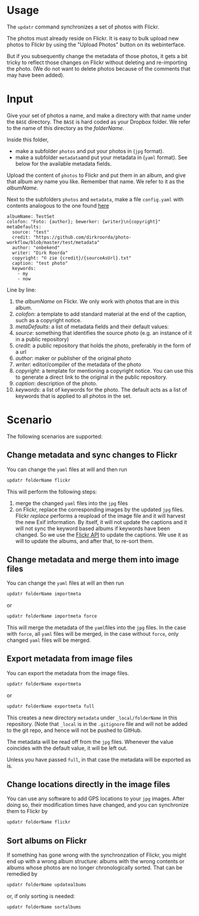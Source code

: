 # Usage

The `updatr` command synchronizes a set of photos with Flickr.

The photos must already reside on Flickr. It is easy to bulk upload new photos to Flickr
by using the "Upload Photos" button on its webinterface.

But if you subsequently change the metadata of those photos, it gets a bit tricky to reflect
those changes on Flickr without deleting and re-importing the photo.
(We do not want to delete photos because of the comments that may have been added).

# Input

Give your set of photos a name, and make a directory with that name under the `BASE` directory.
The `BASE` is hard coded as your Dropbox folder.
We refer to the name of this directory as the *folderName*.

Inside this folder,

*   make a subfolder `photos` and put your photos in (`jpg` format).
*   make a subfolder `metadata`and put your metadata in (`yaml` format).
    See below for the available metadata fields.

Upload the content of `photos` to Flickr and put them in an album, and give that album any name you like.
Remember that name. We refer to it as the *albumName*.

Next to the subfolders `photos` and `metadata`, make a file `config.yaml` with contents analogous to the one found 
[here](https://www.dropbox.com/sh/ofbei5tfewu40k5/AACTIT2CwW7MkwuWxYq3r2a5a?dl=0)

``` yaml=
albumName: TestSet
colofon: "Foto: {author}; bewerker: {writer}\n{copyright}"
metaDefaults:
  source: "test"
  credit: "https://github.com/dirkroorda/photo-workflow/blob/master/test/metadata"
  author: "onbekend"
  writer: "Dirk Roorda"
  copyright: "© zie {credit}/{sourceAsUrl}.txt"
  caption: "test photo"
  keywords:
    - my
    - now
```

Line by line:

1.  the *albumName* on Flickr. We only work with photos that are in this album.
1.  *colofon*: a template to add standard material at the end of the caption, such as a copyright notice.
1.  *metaDefaults*: a list of metadata fields and their default values:
1.  *source*: something that identifies the source photo (e.g. an instance of it in a public repository) 
1.  *credit*: a public repository that holds the photo, preferably in the form of a url
1.  *author*: maker or publisher of the original photo
1.  *writer*: editor/compiler of the metadata of the photo
1.  *copyright*: a template for mentioning a copyright notice.
    You can use this to generate a direct link to the original in the public repository.
1.  *caption*: description of the photo.
1.  *keywords*: a list of keywords for the photo.
    The default acts as a list of keywords that is applied to all photos in the set.

# Scenario

The following scenarios are supported:

## Change metadata and sync changes to Flickr

You can change the `yaml` files at will and then run

```sh
updatr folderName flickr
```

This will perform the following steps:

1.  merge the changed `yaml` files into the `jpg` files
2. on Flickr, replace the corresponding images by the updated `jpg` files.
   Flickr *replace* performs a reupload of the image file and it will harvest the new Exif information.
   By itself, it will not update the captions and it will not sync the keyword based albums if keywords have been changed.
   So we use the [Flickr API](https://www.flickr.com/services/api/) to update the captions.
   We use it as will to update the albums, and after that, to re-sort them.

## Change metadata and merge them into image files

You can change the `yaml` files at will an then run

```sh
updatr folderName importmeta
```

or

```sh
updatr folderName importmeta force
```

This will merge the metadata of the `yaml`files into the `jpg` files.
In the case with `force`, all `yaml` files will be merged, in the case without `force`,
only changed `yaml` files will be merged.

## Export metadata from image files

You can export the metadata from the image files.

```sh
updatr folderName exportmeta
```

or

```sh
updatr folderName exportmeta full
```

This creates a new directory `metadata` under `_local/folderName` in this repository.
(Note that `_local` is in the `.gitignore` file and will not be added to the git repo, and hence will
not be pushed to GitHub.

The metadata will be read off from the `jpg` files.
Whenever the value coincides with the default value, it will be left out.

Unless you have passed `full`, in that case the metadata will be exported as is.

## Change locations directly in the image files

You can use any software to add GPS locations to your `jpg` images.
After doing so, their modification times have changed, and you can synchronize them to Flickr by

``` sh
updatr folderName flickr
```

## Sort albums on Flickr

If something has gone wrong with the synchronzation of Flickr,
you might end up with a wrong album structure:
albums with the wrong contents or 
albums whose photos are no longer chronologically sorted.
That can be remedied by

``` sh
updatr folderName updatealbums
```

or, if only sorting is needed:

``` sh
updatr folderName sortalbums
```
